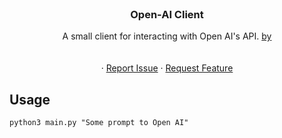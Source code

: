<br />
<div align="center">
<h3 align="center">Open-AI Client</h3>

  <p align="center">
    A small client for interacting with Open AI's API. <a href="https://platform.openai.com/docs/introduction">by</a>
    <br />
    <br />
    <br />
    ·
    <a href="https://github.com/kjoedicker/open-ai-client/issues">Report Issue</a>
    ·
    <a href="https://github.com/kjoedicker/open-ai-client/issues">Request Feature</a>
  </p>
</div>

## Usage

`python3 main.py "Some prompt to Open AI"`


